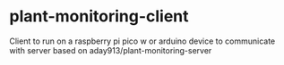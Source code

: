 # plant-monitoring-client
Client to run on a raspberry pi pico w or arduino device to communicate with server based on aday913/plant-monitoring-server
